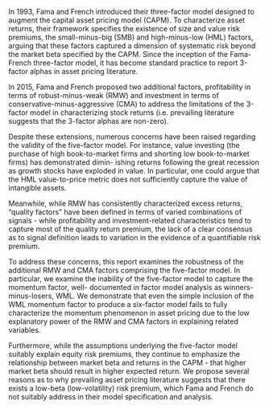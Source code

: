 In 1993, Fama and French introduced their three-factor model designed to augment the capital asset pricing model (CAPM). To characterize asset returns, their framework specifies the existence of size and value risk premiums, the small-minus-big (SMB) and high-minus-low (HML) factors, arguing that these factors captured a dimension of systematic risk beyond the market beta specified by the CAPM. Since the inception of the Fama-French three-factor model, it has become standard practice to report 3-factor alphas in asset pricing literature.

In 2015, Fama and French proposed two additional factors, profitability in terms of robust-minus-weak (RMW) and investment in terms of conservative-minus-aggressive (CMA) to address the limitations of the 3-factor model in characterizing stock returns (i.e. prevailing literature suggests that the 3-factor alphas are non-zero).

Despite these extensions, numerous concerns have been raised regarding the validity of the five-factor model. For instance, value investing (the purchase of high book-to-market firms and shorting low book-to-market firms) has demonstrated dimin- ishing returns following the great recession as growth stocks have exploded in value. In particular, one could argue that the HML value-to-price metric does not sufficiently capture the value of intangible assets.

Meanwhile, while RMW has consistently characterized excess returns, “quality factors” have been defined in terms of varied combinations of signals - while profitability and investment-related characteristics tend to capture most of the quality return premium, the lack of a clear consensus as to signal definition leads to variation in the evidence of a quantifiable risk premium.

To address these concerns, this report examines the robustness of the additional RMW and CMA factors comprising the five-factor model. In particular, we examine the inability of the five-factor model to capture the momentum factor, well- documented in factor model analysis as winners-minus-losers, WML. We demonstrate that even the simple inclusion of the WML momentum factor to produce a six-factor model fails to fully characterize the momentum phenomenon in asset pricing due to the low explanatory power of the RMW and CMA factors in explaining related variables.

Furthermore, while the assumptions underlying the five-factor model suitably explain equity risk premiums, they continue to emphasize the relationship between market beta and returns in the CAPM - that higher market beta should result in higher expected return. We propose several reasons as to why prevailing asset pricing literature suggests that there exists a low-beta (low-volatility) risk premium, which Fama and French do not suitably address in their model specification and analysis.
